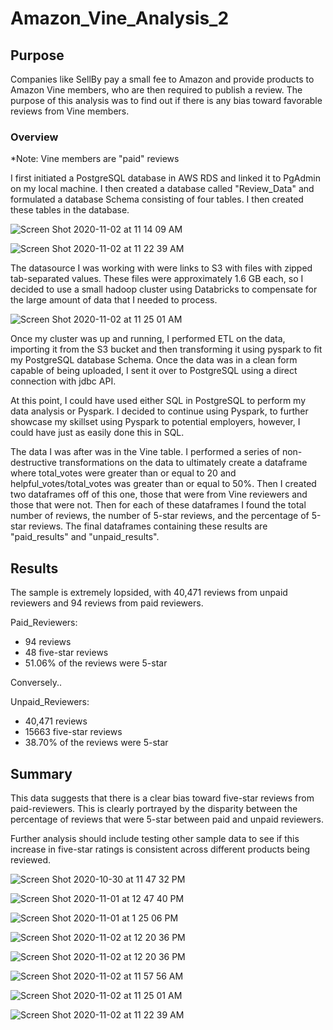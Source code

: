 # Amazon_Vine_Analysis_2

## Purpose
Companies like SellBy pay a small fee to Amazon and provide products to Amazon Vine members, who are then required to publish a review. The purpose of this analysis was to find out if there is any bias toward favorable reviews from Vine members. 

### Overview

*Note: Vine members are "paid" reviews

I first initiated a PostgreSQL database in AWS RDS and linked it to PgAdmin on my local machine. I then created a database called "Review_Data" and formulated a database Schema consisting of four tables. I then created these tables in the database. 

![Screen Shot 2020-11-02 at 11 14 09 AM](https://user-images.githubusercontent.com/66881241/97917983-35894880-1d0a-11eb-823e-aec8a46e499d.png)

![Screen Shot 2020-11-02 at 11 22 39 AM](https://user-images.githubusercontent.com/66881241/97918046-4d60cc80-1d0a-11eb-972d-278b07f4bb6e.png)

The datasource I was working with were links to S3 with files with zipped tab-separated values. These files were approximately 1.6 GB each, so I decided to use a small hadoop cluster using Databricks to compensate for the large amount of data that I needed to process. 

![Screen Shot 2020-11-02 at 11 25 01 AM](https://user-images.githubusercontent.com/66881241/97918037-4934af00-1d0a-11eb-96e2-655c4dc61cb9.png)

Once my cluster was up and running, I performed ETL on the data, importing it from the S3 bucket and then transforming it using pyspark to fit my PostgreSQL database Schema. Once the data was in a clean form capable of being uploaded, I sent it over to PostgreSQL using a direct connection with jdbc API.

At this point, I could have used either SQL in PostgreSQL to perform my data analysis or Pyspark. I decided to continue using Pyspark, to further showcase my skillset using Pyspark to potential employers, however, I could have just as easily done this in SQL.

The data I was after was in the Vine table. I performed a series of non-destructive transformations on the data to ultimately create a dataframe where total_votes were greater than or equal to 20 and helpful_votes/total_votes was greater than or equal to 50%. Then I created two dataframes off of this one, those that were from Vine reviewers and those that were not. Then for each of these dataframes I found the total number of reviews, the number of 5-star reviews, and the percentage of 5-star reviews. The final dataframes containing these results are "paid_results" and "unpaid_results".

## Results

The sample is extremely lopsided, with 40,471 reviews from unpaid reviewers and 94 reviews from paid reviewers.

Paid_Reviewers:
* 94 reviews
* 48 five-star reviews
* 51.06% of the reviews were 5-star

Conversely..

Unpaid_Reviewers:
* 40,471 reviews
* 15663 five-star reviews
* 38.70% of the reviews were 5-star

## Summary 

This data suggests that there is a clear bias toward five-star reviews from paid-reviewers. This is clearly portrayed by the disparity between the percentage of reviews that were 5-star between paid and unpaid reviewers.

Further analysis should include testing other sample data to see if this increase in five-star ratings is consistent across different products being reviewed.





![Screen Shot 2020-10-30 at 11 47 32 PM](https://user-images.githubusercontent.com/66881241/97907796-a9235980-1cfa-11eb-9562-b71116c48a11.png)

![Screen Shot 2020-11-01 at 12 47 40 PM](https://user-images.githubusercontent.com/66881241/97907769-9b6dd400-1cfa-11eb-82ef-e2ecd9484e5c.png)

![Screen Shot 2020-11-01 at 1 25 06 PM](https://user-images.githubusercontent.com/66881241/97907762-9a3ca700-1cfa-11eb-8071-8896c83271b7.png)

![Screen Shot 2020-11-02 at 12 20 36 PM](https://user-images.githubusercontent.com/66881241/97917913-15f22000-1d0a-11eb-9704-42c5a2d08a29.png)

![Screen Shot 2020-11-02 at 12 20 36 PM](https://user-images.githubusercontent.com/66881241/97917913-15f22000-1d0a-11eb-9704-42c5a2d08a29.png)

![Screen Shot 2020-11-02 at 11 57 56 AM](https://user-images.githubusercontent.com/66881241/97917945-22767880-1d0a-11eb-9078-828e919b99c1.png)

![Screen Shot 2020-11-02 at 11 25 01 AM](https://user-images.githubusercontent.com/66881241/97917959-2a361d00-1d0a-11eb-95e8-9e9d567c6ba0.png)

![Screen Shot 2020-11-02 at 11 22 39 AM](https://user-images.githubusercontent.com/66881241/97917966-2dc9a400-1d0a-11eb-9d67-b62b032e5172.png)



